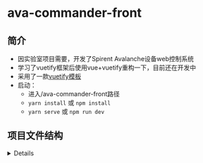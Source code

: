 # ava-commander-front

## 简介
- 因实验室项目需要，开发了Spirent Avalanche设备web控制系统
- 学习了vuetify框架后使用vue+vuetify重构一下，目前还在开发中
- 采用了一款[vuetify模板](https://store.vuetifyjs.com/products/vuetify-material-dashboard-free)
- 启动：
  - 进入/ava-commander-front路径
  - `yarn install` 或 `npm install`
  - `yarn serve` 或 `npm run dev`

## 项目文件结构

<details>
```bash
tree -L 3 -I "node_modules"
```
```txt
.
├── README.md
├── babel.config.js
├── dir.md
├── package-lock.json
├── package.json
├── public
│   └── index.html
├── src
│   ├── App.vue
│   ├── api
│   │   └── axios.js
│   ├── assets
│   │   ├── logo.png
│   │   └── register.jpg
│   ├── components
│   │   ├── Dialog.vue
│   │   ├── Links.vue
│   │   ├── MaterialAlert.vue
│   │   ├── MaterialCard.vue
│   │   ├── MaterialChartCard.vue
│   │   ├── MaterialSnackbar.vue
│   │   ├── MaterialStatsCard.vue
│   │   ├── ViewIntro.vue
│   │   └── app
│   ├── layouts
│   │   └── default
│   ├── main.js
│   ├── plugins
│   │   ├── app.js
│   │   ├── chartist.js
│   │   ├── index.js
│   │   ├── vue-meta.js
│   │   ├── vuetify.js
│   │   ├── vuex-pathify.js
│   │   └── webfontloader.js
│   ├── router
│   │   └── index.js
│   ├── store
│   │   ├── index.js
│   │   └── modules
│   ├── styles
│   │   ├── overrides.sass
│   │   └── variables.scss
│   ├── util
│   │   ├── globals.js
│   │   ├── helpers.js
│   │   └── routes.js
│   └── views
│       ├── Dashboard.vue
│       ├── Error.vue
│       ├── Login.vue
│       ├── ResultManage.vue
│       ├── ScenceManage.vue
│       └── Support.vue
├── vue.config.js
└── yarn.lock
```

</details>



